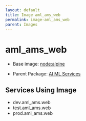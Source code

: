 ```yaml
---
layout: default
title: Image aml_ams_web
permalink: image-aml_ams_web
parent: Images
---
```

# aml_ams_web

* Base image:  [node:alpine](image-node:alpine)

* Parent Package: [AI ML Services](package--edgemere-aml-ams)


## Services Using Image
* dev.aml_ams.web
* test.aml_ams.web
* prod.aml_ams.web

